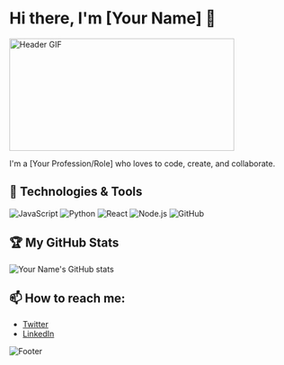 # Hi there, I'm [Your Name] 👋

<img src="https://media.giphy.com/media/5S3fL3mH5iSGPJZBNR/giphy.gif" width="400" height="200" center alt="Header GIF">

I'm a [Your Profession/Role] who loves to code, create, and collaborate.

## 🔧 Technologies & Tools
![JavaScript](https://img.shields.io/badge/-JavaScript-black?style=flat-square&logo=javascript)
![Python](https://img.shields.io/badge/-Python-black?style=flat-square&logo=python)
![React](https://img.shields.io/badge/-React-black?style=flat-square&logo=react)
![Node.js](https://img.shields.io/badge/-Node.js-black?style=flat-square&logo=node.js)
![GitHub](https://img.shields.io/badge/-GitHub-black?style=flat-square&logo=github)

## 🏆 My GitHub Stats
![Your Name's GitHub stats](https://github-readme-stats.vercel.app/api?username=yourusername&show_icons=true&theme=radical)

## 📫 How to reach me:
- [Twitter](https://twitter.com/yourhandle)
- [LinkedIn](https://linkedin.com/in/yourhandle)

![Footer](./your-footer-image.gif)
